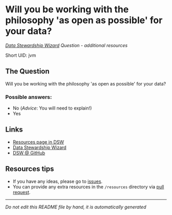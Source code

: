 # Will you be working with the philosophy 'as open as possible' for your data?

*[Data Stewardship Wizard] Question - additional resources*

Short UID: jvm

## The Question

Will you be working with the philosophy 'as open as possible' for your data?

### Possible answers:

  * No (*Advice*: You will need to explain!)
  * Yes 

## Links

  * [Resources page in DSW]
  * [Data Stewardship Wizard]
  * [DSW @ GitHub]


## Resources tips

  * If you have any ideas, please go to [issues].
  * You can provide any extra resources in the `/resources` directory via [pull request].

----

*Do not edit this README file by hand, it is automatically generated*

[Data Stewardship Wizard]: https://dmp.fairdata.solutions
[Resources page in DSW]: https://dmp.fairdata.solutions/resources/jvm
[DSW @ GitHub]: https://github.com/DataStewardshipWizard
[issues]: https://help.github.com/articles/about-issues/
[pull request]: https://help.github.com/articles/about-pull-requests/
